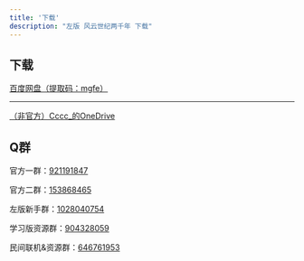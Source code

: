 ```yaml
---
title: '下载'
description: "左版 风云世纪两千年 下载"
---
```


## 下载

[百度网盘（提取码：mgfe）](https://pan.baidu.com/s/1N-YMHWqaFejrlRfGRqPI2A)

---

[（非官方）Cccc_的OneDrive](https://drive.iscccc.eu.org/zh-CN/%F0%9F%8E%AEGames%C2%B7%E6%B8%B8%E6%88%8F/EU4/)

## Q群

官方一群：[921191847](https://jq.qq.com/?k=gIBHs7Ag)

官方二群：[153868465](https://jq.qq.com/?_k=Rx0CLbFl)

左版新手群：[1028040754](https://jq.qq.com/?k=mD5cz4Cd)

学习版资源群：[904328059](https://jq.qq.com/?k=PFzQmdHW)

民间联机&资源群：[646761953](https://jq.qq.com/?k=LzSEFmSq)
